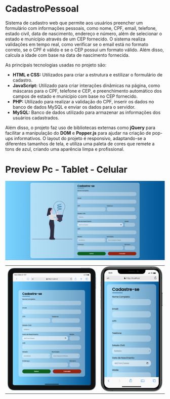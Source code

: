 # CadastroPessoal
<p>Sistema de cadastro web que permite aos usuários preencher um formulário com informações pessoais, como nome, CPF, email, telefone, estado civil, data de nascimento, endereço e número, além de selecionar o estado e município através de um CEP fornecido. O sistema realiza validações em tempo real, como verificar se o email está no formato correto, se o CPF é válido e se o CEP possui um formato válido. Além disso, calcula a idade com base na data de nascimento fornecida.</p>

<p>As principais tecnologias usadas no projeto são:</p>

<ul>
  <li><b>HTML e CSS:</b> Utilizados para criar a estrutura e estilizar o formulário de cadastro.</li>
  <li><b>JavaScript:</b>  Utilizado para criar interações dinâmicas na página, como máscaras para o CPF, telefone e CEP, e preenchimento automático dos campos de estado e município com base no CEP fornecido.</li>
  <li><b>PHP:</b>  Utilizado para realizar a validação do CPF, inserir os dados no banco de dados MySQL e enviar os dados para o servidor.</li>
  <li><b> MySQL:</b> Banco de dados utilizado para armazenar as informações dos usuários cadastrados.</li>
</ul>
<p>Além disso, o projeto faz uso de bibliotecas externas como <b>jQuery</b>  para facilitar a manipulação do <b>DOM</b>  e <b>Popper.js</b>  para ajudar na criação de pop-ups informativos. O layout do projeto é responsivo, adaptando-se a diferentes tamanhos de tela, e utiliza uma paleta de cores que remete a tons de azul, criando uma aparência limpa e profissional.</p>

# Preview Pc - Tablet - Celular
<img src="imgs/toreadme/previewpc.PNG">
  <table align="center" border="0">
    <tr>
      <td><img src="imgs/toreadme/previewtablet.png" width= 500px></td>
      <td><img src="imgs/toreadme/previewcllr.png" width= 350px></td>
    </tr>
  </table>

